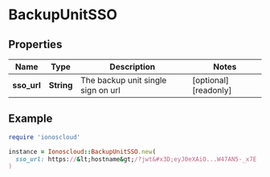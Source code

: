 # BackupUnitSSO

## Properties

| Name | Type | Description | Notes |
| ---- | ---- | ----------- | ----- |
| **sso_url** | **String** | The backup unit single sign on url | [optional][readonly] |

## Example

```ruby
require 'ionoscloud'

instance = Ionoscloud::BackupUnitSSO.new(
  sso_url: https://&lt;hostname&gt;/?jwt&#x3D;eyJ0eXAiO...W47AN5-_x7E
)
```


